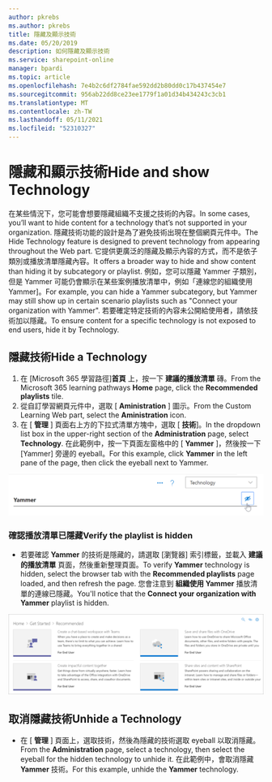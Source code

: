 ```yaml
---
author: pkrebs
ms.author: pkrebs
title: 隱藏及顯示技術
ms.date: 05/20/2019
description: 如何隱藏及顯示技術
ms.service: sharepoint-online
manager: bpardi
ms.topic: article
ms.openlocfilehash: 7e4b2c6df2784fae592dd2b80dd0c17b437454e7
ms.sourcegitcommit: 956ab22dd8ce23ee1779f1a01d34b434243c3cb1
ms.translationtype: MT
ms.contentlocale: zh-TW
ms.lasthandoff: 05/11/2021
ms.locfileid: "52310327"
---
```

# <a name="hide-and-show-technology"></a><span data-ttu-id="0c5a5-103">隱藏和顯示技術</span><span class="sxs-lookup"><span data-stu-id="0c5a5-103">Hide and show Technology</span></span>

<span data-ttu-id="0c5a5-104">在某些情況下，您可能會想要隱藏組織不支援之技術的內容。</span><span class="sxs-lookup"><span data-stu-id="0c5a5-104">In some cases, you’ll want to hide content for a technology that’s not supported in your organization.</span></span> <span data-ttu-id="0c5a5-105">隱藏技術功能的設計是為了避免技術出現在整個網頁元件中。</span><span class="sxs-lookup"><span data-stu-id="0c5a5-105">The Hide Technology feature is designed to prevent technology from appearing throughout the Web part.</span></span> <span data-ttu-id="0c5a5-106">它提供更廣泛的隱藏及顯示內容的方式，而不是依子類別或播放清單隱藏內容。</span><span class="sxs-lookup"><span data-stu-id="0c5a5-106">It offers a broader way to hide and show content than hiding it by subcategory or playlist.</span></span> <span data-ttu-id="0c5a5-107">例如，您可以隱藏 Yammer 子類別，但是 Yammer 可能仍會顯示在某些案例播放清單中，例如「連線您的組織使用 Yammer]。</span><span class="sxs-lookup"><span data-stu-id="0c5a5-107">For example, you can hide a Yammer subcategory, but Yammer may still show up in certain scenario playlists such as "Connect your organization with Yammer".</span></span> <span data-ttu-id="0c5a5-108">若要確定特定技術的內容未公開給使用者，請依技術加以隱藏。</span><span class="sxs-lookup"><span data-stu-id="0c5a5-108">To ensure content for a specific technology is not exposed to end users, hide it by Technology.</span></span> 

## <a name="hide-a-technology"></a><span data-ttu-id="0c5a5-109">隱藏技術</span><span class="sxs-lookup"><span data-stu-id="0c5a5-109">Hide a Technology</span></span>

1. <span data-ttu-id="0c5a5-110">在 [Microsoft 365 學習路徑]**首頁** 上，按一下 **建議的播放清單** 磚。</span><span class="sxs-lookup"><span data-stu-id="0c5a5-110">From the Microsoft 365 learning pathways **Home** page, click the **Recommended playlists** tile.</span></span>
2. <span data-ttu-id="0c5a5-111">從自訂學習網頁元件中，選取 [ **Aministration** ] 圖示。</span><span class="sxs-lookup"><span data-stu-id="0c5a5-111">From the Custom Learning Web part, select the **Aministration** icon.</span></span>
3. <span data-ttu-id="0c5a5-112">在 [ **管理** ] 頁面右上方的下拉式清單方塊中，選取 [ **技術**]。</span><span class="sxs-lookup"><span data-stu-id="0c5a5-112">In the dropdown list box in the upper-right section of the **Administration** page, select **Technology**.</span></span>
<span data-ttu-id="0c5a5-113">在此範例中，按一下頁面左窗格中的 [ **Yammer** ]，然後按一下 [Yammer] 旁邊的 eyeball。</span><span class="sxs-lookup"><span data-stu-id="0c5a5-113">For this example, click **Yammer** in the left pane of the page, then click the eyeball next to Yammer.</span></span>  

![[範例] 視窗會顯示標示為圖示的技術類別，以隱藏該圖示。](media/cg-hidetech.png)

### <a name="verify-the-playlist-is-hidden"></a><span data-ttu-id="0c5a5-115">確認播放清單已隱藏</span><span class="sxs-lookup"><span data-stu-id="0c5a5-115">Verify the playlist is hidden</span></span>
- <span data-ttu-id="0c5a5-116">若要確認 **Yammer** 的技術是隱藏的，請選取 [瀏覽器] 索引標籤，並載入 **建議的播放清單** 頁面，然後重新整理頁面。</span><span class="sxs-lookup"><span data-stu-id="0c5a5-116">To verify **Yammer** technology is hidden, select the browser tab with the **Recommended playlists** page loaded, and then refresh the page.</span></span> <span data-ttu-id="0c5a5-117">您會注意到 **組織使用 Yammer** 播放清單的連線已隱藏。</span><span class="sxs-lookup"><span data-stu-id="0c5a5-117">You'll notice that the **Connect your organization with Yammer** playlist is hidden.</span></span> 

![範例視窗顯示隱藏的技術不再列出。](media/cg-hidetechrefresh.png)

## <a name="unhide-a-technology"></a><span data-ttu-id="0c5a5-119">取消隱藏技術</span><span class="sxs-lookup"><span data-stu-id="0c5a5-119">Unhide a Technology</span></span>

- <span data-ttu-id="0c5a5-120">在 [ **管理** ] 頁面上，選取技術，然後為隱藏的技術選取 eyeball 以取消隱藏。</span><span class="sxs-lookup"><span data-stu-id="0c5a5-120">From the **Administration** page, select a technology, then select the eyeball for the hidden technology to unhide it.</span></span> <span data-ttu-id="0c5a5-121">在此範例中，會取消隱藏 **Yammer** 技術。</span><span class="sxs-lookup"><span data-stu-id="0c5a5-121">For this example, unhide the **Yammer** technology.</span></span> 